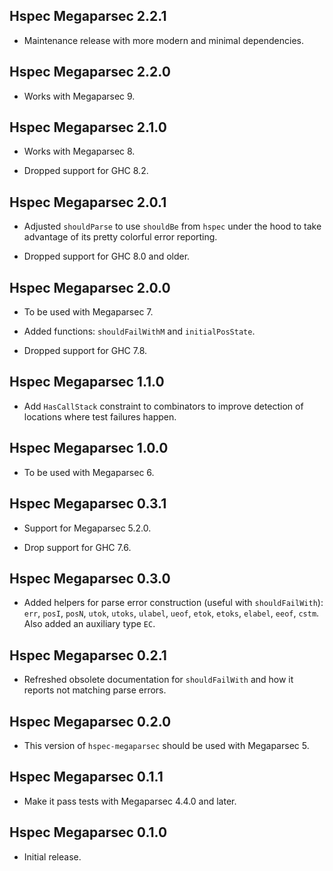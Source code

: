 ## Hspec Megaparsec 2.2.1

* Maintenance release with more modern and minimal dependencies.

## Hspec Megaparsec 2.2.0

* Works with Megaparsec 9.

## Hspec Megaparsec 2.1.0

* Works with Megaparsec 8.

* Dropped support for GHC 8.2.

## Hspec Megaparsec 2.0.1

* Adjusted `shouldParse` to use `shouldBe` from `hspec` under the hood to
  take advantage of its pretty colorful error reporting.

* Dropped support for GHC 8.0 and older.

## Hspec Megaparsec 2.0.0

* To be used with Megaparsec 7.

* Added functions: `shouldFailWithM` and `initialPosState`.

* Dropped support for GHC 7.8.

## Hspec Megaparsec 1.1.0

* Add `HasCallStack` constraint to combinators to improve detection of
  locations where test failures happen.

## Hspec Megaparsec 1.0.0

* To be used with Megaparsec 6.

## Hspec Megaparsec 0.3.1

* Support for Megaparsec 5.2.0.

* Drop support for GHC 7.6.

## Hspec Megaparsec 0.3.0

* Added helpers for parse error construction (useful with `shouldFailWith`):
  `err`, `posI`, `posN`, `utok`, `utoks`, `ulabel`, `ueof`, `etok`, `etoks`,
  `elabel`, `eeof`, `cstm`. Also added an auxiliary type `EC`.

## Hspec Megaparsec 0.2.1

* Refreshed obsolete documentation for `shouldFailWith` and how it reports
  not matching parse errors.

## Hspec Megaparsec 0.2.0

* This version of `hspec-megaparsec` should be used with Megaparsec 5.

## Hspec Megaparsec 0.1.1

* Make it pass tests with Megaparsec 4.4.0 and later.

## Hspec Megaparsec 0.1.0

* Initial release.

